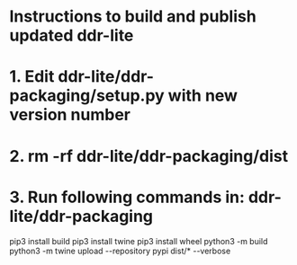 #
# Instructions to build and publish updated ddr-lite
#
# 1. Edit ddr-lite/ddr-packaging/setup.py with new version number
# 2. rm -rf ddr-lite/ddr-packaging/dist
# 3. Run following commands in: ddr-lite/ddr-packaging
 
pip3 install build
pip3 install twine
pip3 install wheel
python3 -m build
python3 -m twine upload --repository pypi dist/* --verbose 
